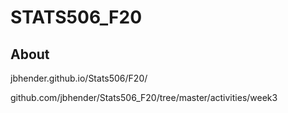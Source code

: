 # STATS506_F20

## About 

jbhender.github.io/Stats506/F20/

github.com/jbhender/Stats506_F20/tree/master/activities/week3

